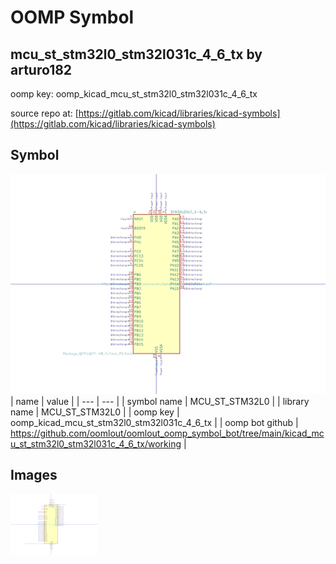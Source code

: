 # OOMP Symbol  
## mcu_st_stm32l0_stm32l031c_4_6_tx  by arturo182  
  
oomp key: oomp_kicad_mcu_st_stm32l0_stm32l031c_4_6_tx  
  
source repo at: [https://gitlab.com/kicad/libraries/kicad-symbols](https://gitlab.com/kicad/libraries/kicad-symbols)  
## Symbol  
  
[![working.png](working_600.png)](working.png)  
| name | value | 
| --- | --- | 
| symbol name | MCU_ST_STM32L0 | 
| library name | MCU_ST_STM32L0 | 
| oomp key | oomp_kicad_mcu_st_stm32l0_stm32l031c_4_6_tx | 
| oomp bot github | https://github.com/oomlout/oomlout_oomp_symbol_bot/tree/main/kicad_mcu_st_stm32l0_stm32l031c_4_6_tx/working | 
## Images  
  
[![working.png](working_140.png)](working.png)  
